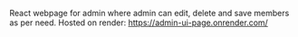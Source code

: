 React webpage for admin where admin can edit, delete and save members as per need.
Hosted on render: https://admin-ui-page.onrender.com/
